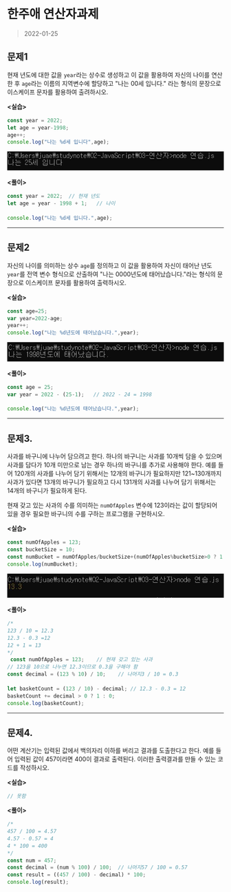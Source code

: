 # 한주애 연산자과제

> 2022-01-25

## 문제1

현재 년도에 대한 값을 `year`라는 상수로 생성하고 이 값을 활용하여 자신의 나이를 연산한 후 `age`라는 이름의 지역변수에 할당하고 "나는 00세 입니다." 라는 형식의 문장으로 이스케이프 문자를 활용하여 출려하시오.

**<실습>**
```javascript
const year = 2022;
let age = year-1998;
age++;
console.log("나는 %d세 입니다",age);
```
![사진](img/문제1.JPG)

**<풀이>**
```javascript
const year = 2022;  // 현재 년도
let age = year - 1998 + 1;   // 나이

console.log("나는 %d세 입니다.",age);
```

---

## 문제2

자신의 나이를 의미하는 상수 `age`를 정의하고 이 값을 활용하여 자신이 태어난 년도 `year`를 전역 변수 형식으로 산출하여 "나는 0000년도에 태어났습니다."라는 형식의 문장으로 이스케이프 문자를 활용하여 출력하시오.

**<실습>**
```javascript
const age=25;
var year=2022-age;
year++;
console.log("나는 %d년도에 태어났습니다.",year);
```
![사진](img/문제2.JPG)

**<풀이>**
```javascript
const age = 25;
var year = 2022 - (25-1);   // 2022 - 24 = 1998

console.log("나는 %d년도에 태어났습니다.",year);
```

---
## 문제3.

사과를 바구니에 나누어 담으려고 한다. 하나의 바구니는 사과를 10개씩 담을 수 있으며 사과를 담다가 10개 미만으로 남는 경우 하나의 바구니를 추가로 사용해야 한다. 예를 들어 120개의 사과를 나누어 담기 위해서는 12개의 바구니가 필요하지만 121~130개까지 사과가 있다면 13개의 바구니가 필요하고 다시 131개의 사과를 나누어 담기 위해서는 14개의 바구니가 필요하게 된다.

현재 갖고 있는 사과의 수를 의미하는 `numOfApples` 변수에 123이라는 값이 할당되어 있을 경우 필요한 바구니의 수를 구하는 프로그램을 구현하시오.

**<실습>**
```javascript
const numOfApples = 123;
const bucketSize = 10;
const numBucket = numOfApples/bucketSize+(numOfApples%bucketSize>0 ? 1 : 0);
console.log(numBucket);
```
![사진](img/문제3.JPG)

**<풀이>**
```javascript
/* 
123 / 10 = 12.3
12.3 - 0.3 =12
12 + 1 = 13
*/
 const numOfApples = 123;    // 현재 갖고 있는 사과
// 123을 10으로 나누면 12.3이므로 0.3을 구해야 함
const decimal = (123 % 10) / 10;    // 나머지3 / 10 = 0.3

let basketCount = (123 / 10) - decimal; // 12.3 - 0.3 = 12
basketCount += decimal > 0 ? 1 : 0;
console.log(basketCount);
```

---
## 문제4.

어떤 계산기는 입력된 값에서 백의자리 이하를 버리고 결과를 도출한다고 한다. 예를 들어 입력된 값이 457이라면 400이 결과로 출력된다. 이러한 출력결과를 만들 수 있는 코드를 작성하시오.

**<실습>**
```javascript
// 못함
```

**<풀이>**
```javascript
/*
457 / 100 = 4.57
4.57 - 0.57 = 4
4 * 100 = 400
*/
const num = 457;
const decimal = (num % 100) / 100;  // 나머지57 / 100 = 0.57
const result = ((457 / 100) - decimal) * 100;
console.log(result);
```